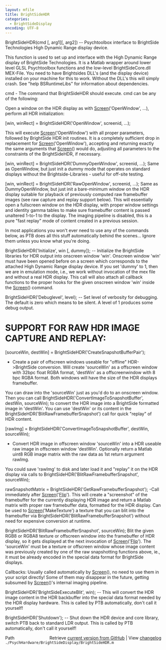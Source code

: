 ```yaml
---
layout: mfile
title: BrightSideHDR
categories:
  - BrightSideDisplay
encoding: UTF-8
---
```


BrightSideHDR(cmd [, arg1][, arg2]) -- Psychtoolbox interface to
BrightSide Technologies High Dynamic Range display device.

This function is used to set up and interface with the High Dynamic Range
display of BrightSide Technologies. It is a Matlab wrapper around lower
level GLSL Psychtoolbox functions and the low-level BrightSideCore.dll
MEX-File. You need to have Brightsides DLL's (and the display device)
installed on your machine for this to work. Without the DLL's this will
simply crash. See "help BSRuntimeLibs" for information about
dependencies.

cmd - The command that BrightSideHDR should execute. cmd can be any of
the following:

Open a window on the HDR display as with [Screen](/docs/Screen)('OpenWindow', ...),
perform all HDR initialization:

[win, winRect] = BrightSideHDR('OpenWindow', screenid, ...);

This will execute [Screen](/docs/Screen)('OpenWindow') with all proper parameters,
followed by BrightSide HDR init routines. It is a completely sufficient
drop in replacement for [Screen](/docs/Screen)('OpenWindow'), accepting and returning
exactly the same arguments that [Screen](/docs/Screen)() would do, adjusting all
parameters to the constraints of the BrightSideHDR, if necessary.

[win, winRect] = BrightSideHDR('DummyOpenWindow', screenid, ...);
Same as OpenWindow, but just init a dummy mode that operates on standard
displays without the Brightside-Libraries - useful for off-site testing.


[win, winRect] = BrightSideHDR('RawOpenWindow', screenid, ...);
Same as DummyOpenWindow, but just init a bare-minimum window on the HDR
display suitable for playback of previously computed raw framebuffer
images (see raw capture and replay support below). This will essentially
open a fullscreen window on the HDR display, with proper window settings
and identity gamma tables to make sure framebuffer content is passed
unaltered 1-to-1 to the display. The imaging pipeline is disabled, this
is a pure "fast replay" mode of content created in a previous session.


In most applications you won't ever need to use any of the commands
below, as PTB does all this stuff automatically behind the scenes...
Ignore them unless you know what you're doing.

BrightSideHDR('Initialize', win [, dummy]); -- Initialize the BrightSide libraries
for HDR output into onscreen window 'win'. Onscreen window 'win' must have been
opened before on a screen which corresponds to the attached High Dynamic Range
display device. If you set 'dummy' to 1, then we are in emulation mode,
i.e., we work without invocation of the mex file and without a real HDR
display. This call will also attach all callback functions to the proper
hooks for the given onscreen window 'win' inside the [Screen](/docs/Screen)() command.

BrightSideHDR('Debuglevel', level); -- Set level of verbosity for
debugging. The default is zero which means to be silent. A level of 1
produces some debug output.


# SUPPORT FOR RAW HDR IMAGE CAPTURE AND REPLAY:

[sourceWin, destWin] = BrightSideHDR('CreateSnapshotBufferPair');
- Create a pair of offscreen windows useable for "offline" HDR->BrightSide
conversion. Will create 'sourceWin' as a offscreen window with 32bpc
float RGBA format, 'destWin' as a offscreenwindow with 8 bpc RGBA format.
Both windows will have the size of the HDR displays framebuffer.

You can draw into the 'sourceWin' just as you'd do to an onscreen window.
Then you can call BrightSideHDR('ConvertImageToSnapshotBuffer', destWin,
sourceWin); to convert the HDR image into a BrightSide formatted image in
'destWin'. You can use 'destWin' or its content in the
BrightSideHDR('BlitRawFramebufferSnapshot') call for quick "replay" of
HDR content.


[rawImg] = BrightSideHDR('ConvertImageToSnapshotBuffer', destWin, sourceWin);
- Convert HDR image in offscreen window 'sourceWin' into a HDR
useable raw image in offscreen window 'destWin'. Optionally return a
Matlab uint8 RGB image matrix with the raw data as 1st return argument
rawImg.

You could save 'rawImg' to disk and later load it and "replay" it on the
HDR display via calls to BrightSideHDR('BlitRawFramebufferSnapshot',
sourceWin);


rawSnapshotMatrix = BrightSideHDR('GetRawFramebufferSnapshot');
-Call immediately after [Screen](/docs/Screen)('[Flip](/docs/Flip)'). This will create a "screenshot" of the
framebuffer for the currently displaying HDR image and return a Matlab
matrix with proper raw framebuffer data, formatted for the HDR display.
Can be used to [Screen](/docs/Screen)('MakeTexture') a texture that you can blit into the
framebuffer via BrightSideHDR('BlitRawFramebufferSnapshot') without need
for expensive conversion at runtime.


BrightSideHDR('BlitRawFramebufferSnapshot', sourceWin); Blit the given
RGB8 or RGBA8 texture or offscreen window into the framebuffer of HDR
display, so it gets displayed at the next invocation of [Screen](/docs/Screen)('[Flip](/docs/Flip)').
The 'sourceWin' must be a texture or offscreen window whose image content
was previously created by one of the raw snapshotting functions above,
ie., it must be already encoded in the special data format for BrightSide
displays.


Callbacks: Usually called automatically by [Screen](/docs/Screen)(), no need to use them
in your script directly! Some of them may disappear in the future,
getting subsumed by [Screen](/docs/Screen)()'s internal imaging pipeline.

BrightSideHDR('BrightSideExecuteBlit', win); -- This will convert
the HDR image content in the HDR backbuffer into the special data
format needed by the HDR display hardware. This is called by PTB
automatically, don't call it yourself!

BrightSideHDR('Shutdown'); -- Shut down the HDR device and core library,
switch PTB back to standard LDR output. This is called by PTB
automatically, don't call it yourself!


<div class="code_header" style="text-align:right;">
  <span style="float:left;">Path&nbsp;&nbsp;</span> <span class="counter">Retrieve <a href=
  "https://raw.github.com/Psychtoolbox-3/Psychtoolbox-3/beta/./PsychHardware/BrightSideDisplay/BrightSideHDR.m">current version from GitHub</a> | View <a href=
  "https://github.com/Psychtoolbox-3/Psychtoolbox-3/commits/beta/./PsychHardware/BrightSideDisplay/BrightSideHDR.m">changelog</a></span>
</div>
<div class="code">
  <code>./PsychHardware/BrightSideDisplay/BrightSideHDR.m</code>
</div>
